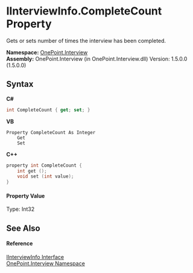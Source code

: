 # IInterviewInfo.CompleteCount Property 
 

Gets or sets number of times the interview has been completed.

**Namespace:**&nbsp;<a href="N_OnePoint_Interview">OnePoint.Interview</a><br />**Assembly:**&nbsp;OnePoint.Interview (in OnePoint.Interview.dll) Version: 1.5.0.0 (1.5.0.0)

## Syntax

**C#**<br />
``` C#
int CompleteCount { get; set; }
```

**VB**<br />
``` VB
Property CompleteCount As Integer
	Get
	Set
```

**C++**<br />
``` C++
property int CompleteCount {
	int get ();
	void set (int value);
}
```


#### Property Value
Type: Int32

## See Also


#### Reference
<a href="T_OnePoint_Interview_IInterviewInfo">IInterviewInfo Interface</a><br /><a href="N_OnePoint_Interview">OnePoint.Interview Namespace</a><br />